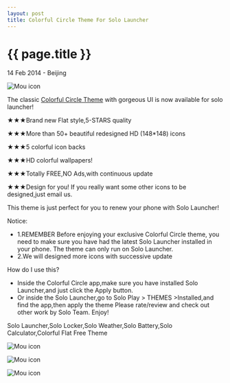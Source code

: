 ```yaml
---
layout: post
title: Colorful Circle Theme For Solo Launcher
---
```


{{ page.title }}
================

<p class="meta">14 Feb 2014 - Beijing</p>

![Mou icon](https://lh3.ggpht.com/50Ls-XCaAQ_3j_oscQqJQb2T6mFZIkmXw2VKYXPlUkF5z2Wq8K_2VJaJwaqRzZLIlA=w200-rw)

The classic [Colorful Circle Theme](https://play.google.com/store/apps/details?id=com.solo.theme.colorfulcircle&hl=en) with gorgeous UI is now available for solo launcher!

★★★Brand new Flat style,5-STARS quality

★★★More than 50+ beautiful redesigned HD (148*148) icons

★★★5 colorful icon backs 

★★★HD colorful wallpapers!

★★★Totally FREE,NO Ads,with continuous update

★★★Design for you! If you really want some other icons to be designed,just email us.

This theme is just perfect for you to renew your phone with Solo Launcher!

Notice:
 - 1.REMEMBER Before enjoying your exclusive Colorful Circle theme, you need to make sure you have had the latest Solo Launcher installed in your phone. The theme can only run on Solo Launcher.
 - 2.We will designed more icons with successive update
  
How do I use this?

 - Inside the Colorful Circle app,make sure you have installed Solo Launcher,and just click the Apply button.
  - Or inside the Solo Launcher,go to Solo Play > THEMES >Installed,and find the app,then apply the theme
Please rate/review and check out other work by Solo Team. Enjoy!

Solo Launcher,Solo Locker,Solo Weather,Solo Battery,Solo Calculator,Colorful Flat Free Theme

 ![Mou icon](https://lh6.ggpht.com/CpOBrNAmlr8z-Rtomo6oMW2CkdkRpCSNkNjnaB9mgGfAG1EtomxWXynjtqLSjUMHvXdB=w600-rw)
 
 ![Mou icon](https://lh6.ggpht.com/hM2uEFNUkWUwzd3kTpGCsSrDDqecfSnLg1d-AlXr4tthqjYLcUFLJZ4UELYBvMJc9mM=w600-rw)

 ![Mou icon](https://lh3.ggpht.com/3Vpi5ZQveCC_LvrmhcEZDHzgtk4fooqaFmk08GBs8fCQMNl_TAprst5loy_reQcbVVwe=w600-rw)

